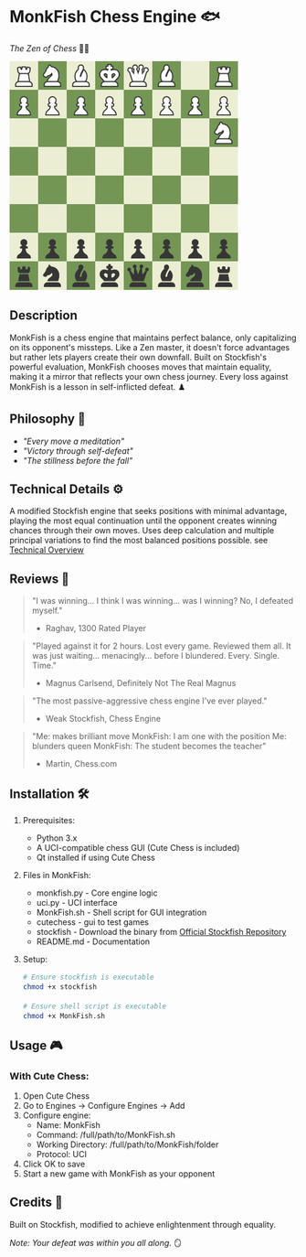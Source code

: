 # MonkFish Chess Engine 🐟
*The Zen of Chess* 🧘‍♂️

<img src="TestGames/g0.gif" width="400">


## Description
MonkFish is a chess engine that maintains perfect balance, only capitalizing on its opponent's missteps. Like a Zen master, it doesn't force advantages but rather lets players create their own downfall. Built on Stockfish's powerful evaluation, MonkFish chooses moves that maintain equality, making it a mirror that reflects your own chess journey. Every loss against MonkFish is a lesson in self-inflicted defeat. ♟️

## Philosophy 🎯
- *"Every move a meditation"*
- *"Victory through self-defeat"*
- *"The stillness before the fall"*

## Technical Details ⚙️
A modified Stockfish engine that seeks positions with minimal advantage, playing the most equal continuation until the opponent creates winning chances through their own moves. Uses deep calculation and multiple principal variations to find the most balanced positions possible.
see [Technical Overview](/TECHNICAL_OVERVIEW.md)

## Reviews 💭
> "I was winning... I think I was winning... was I winning? No, I defeated myself."
> - Raghav, 1300 Rated Player

> "Played against it for 2 hours. Lost every game. Reviewed them all. It was just waiting... menacingly... before I blundered. Every. Single. Time."
> - Magnus Carlsend, Definitely Not The Real Magnus

> "The most passive-aggressive chess engine I've ever played."
> - Weak Stockfish, Chess Engine

> "Me: makes brilliant move
> MonkFish: I am one with the position
> Me: blunders queen
> MonkFish: The student becomes the teacher"
> - Martin, Chess.com

## Installation 🛠️
1. Prerequisites:
    - Python 3.x
    - A UCI-compatible chess GUI (Cute Chess is included)
    - Qt installed if using Cute Chess

2. Files in MonkFish:
    - monkfish.py - Core engine logic
    - uci.py - UCI interface
    - MonkFish.sh - Shell script for GUI integration
    - cutechess - gui to test games
    - stockfish - Download the binary from [Official Stockfish Repository](https://github.com/official-stockfish/Stockfish/releases) 
    - README.md - Documentation

3. Setup:
    ```bash
    # Ensure stockfish is executable
    chmod +x stockfish
    
    # Ensure shell script is executable
    chmod +x MonkFish.sh
    ```

## Usage 🎮
### With Cute Chess:
1. Open Cute Chess
2. Go to Engines → Configure Engines → Add
3. Configure engine:
    - Name: MonkFish
    - Command: /full/path/to/MonkFish.sh
    - Working Directory: /full/path/to/MonkFish/folder
    - Protocol: UCI
4. Click OK to save
5. Start a new game with MonkFish as your opponent

## Credits 🙏
Built on Stockfish, modified to achieve enlightenment through equality.

*Note: Your defeat was within you all along.* 🪞
